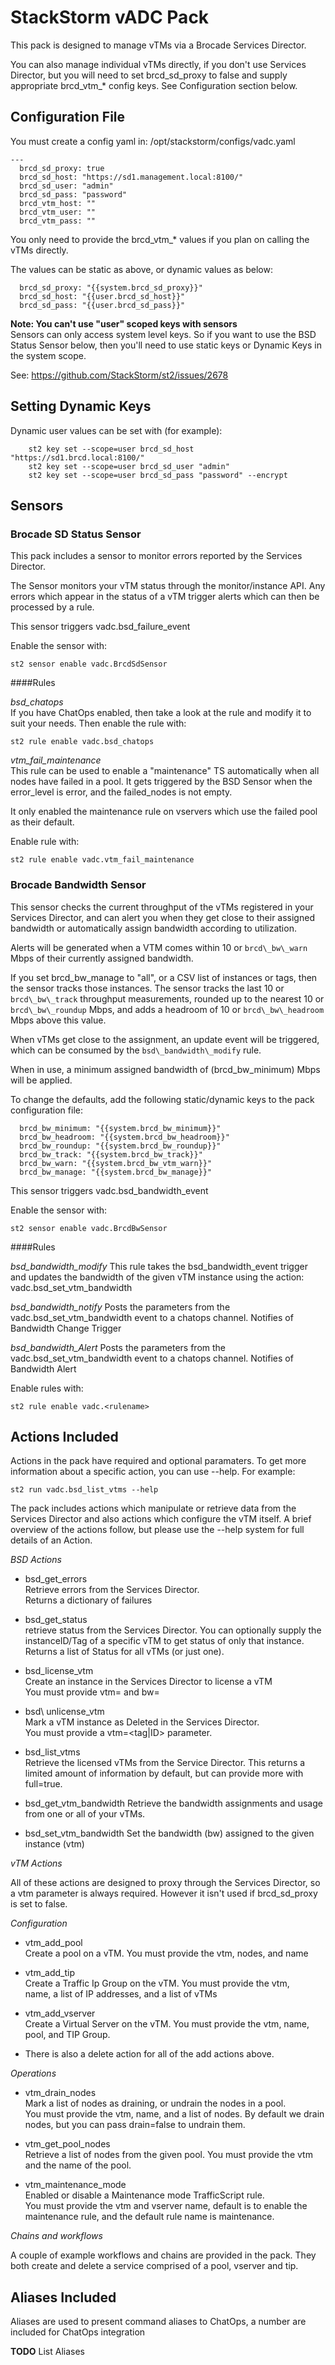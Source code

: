 # StackStorm vADC Pack

This pack is designed to manage vTMs via a Brocade Services Director. 

You can also manage individual vTMs directly, if you don't use Services
Director, but you will need to set brcd\_sd\_proxy to false and supply
appropriate brcd\_vtm\_\* config keys. See Configuration section below.

## Configuration File

You must create a config yaml in:  /opt/stackstorm/configs/vadc.yaml 
```
---
  brcd_sd_proxy: true
  brcd_sd_host: "https://sd1.management.local:8100/"
  brcd_sd_user: "admin"
  brcd_sd_pass: "password"
  brcd_vtm_host: ""
  brcd_vtm_user: ""
  brcd_vtm_pass: ""
```

You only need to provide the brcd\_vtm\_\* values if you plan on calling
the vTMs directly.

The values can be static as above, or dynamic values as below: 
```
  brcd_sd_proxy: "{{system.brcd_sd_proxy}}"
  brcd_sd_host: "{{user.brcd_sd_host}}"
  brcd_sd_pass: "{{user.brcd_sd_pass}}"
```

**Note: You can't use "user" scoped keys with sensors**  
Sensors can only access system level keys. So if you want to use the
BSD Status Sensor below, then you'll need to use static keys or
Dynamic Keys in the system scope.  

See: https://github.com/StackStorm/st2/issues/2678

## Setting Dynamic Keys

Dynamic user values can be set with (for example):
```
    st2 key set --scope=user brcd_sd_host "https://sd1.brcd.local:8100/"
    st2 key set --scope=user brcd_sd_user "admin"
    st2 key set --scope=user brcd_sd_pass "password" --encrypt
```

## Sensors
### Brocade SD Status Sensor

This pack includes a sensor to monitor errors reported by the Services
Director.

The Sensor monitors your vTM status through the monitor/instance API.
Any errors which appear in the status of a vTM trigger alerts which can
then be processed by a rule.  

This sensor triggers vadc.bsd\_failure\_event

Enable the sensor with:
```
st2 sensor enable vadc.BrcdSdSensor
```

####Rules

*bsd\_chatops*  
If you have ChatOps enabled, then take a look at the rule and modify it
to suit your needs. Then enable the rule with:

```
st2 rule enable vadc.bsd_chatops
```

*vtm_fail_maintenance*  
This rule can be used to enable a "maintenance" TS automatically when
all nodes have failed in a pool. It gets triggered by the BSD Sensor
when the error\_level is error, and the failed\_nodes is not empty.

It only enabled the maintenance rule on vservers which use the failed
pool as their default.

Enable rule with:
```
st2 rule enable vadc.vtm_fail_maintenance
```

### Brocade Bandwidth Sensor

This sensor checks the current throughput of the vTMs registered in your
Services Director, and can alert you when they get close to their assigned
bandwidth or automatically assign bandwidth according to utilization.

Alerts will be generated when a VTM comes within 10 or `brcd\_bw\_warn` Mbps
of their currently assigned bandwidth.

If you set brcd\_bw\_manage to "all", or a CSV list of instances or tags,
then the sensor tracks those instances. The sensor tracks the last 10 or
`brcd\_bw\_track` throughput measurements, rounded up to the nearest 10 or
`brcd\_bw\_roundup` Mbps, and adds a headroom of 10 or `brcd\_bw\_headroom`
Mbps above this value.  

When vTMs get close to the assignment, an update event will be triggered,
which can be consumed by the `bsd\_bandwidth\_modify` rule.  

When in use, a minimum assigned bandwidth of (brcd\_bw\_minimum) Mbps will
be applied.  

To change the defaults, add the following static/dynamic keys to the pack
configuration file:
```
  brcd_bw_minimum: "{{system.brcd_bw_minimum}}"
  brcd_bw_headroom: "{{system.brcd_bw_headroom}}"
  brcd_bw_roundup: "{{system.brcd_bw_roundup}}"
  brcd_bw_track: "{{system.brcd_bw_track}}"
  brcd_bw_warn: "{{system.brcd_bw_vtm_warn}}"
  brcd_bw_manage: "{{system.brcd_bw_manage}}"
```

This sensor triggers vadc.bsd\_bandwidth\_event

Enable the sensor with:
```
st2 sensor enable vadc.BrcdBwSensor
```
####Rules

*bsd\_bandwidth_modify*
This rule takes the bsd\_bandwidth\_event trigger and updates the bandwidth
of the given vTM instance using the action: vadc.bsd\_set\_vtm\_bandwidth

*bsd\_bandwidth\_notify*
Posts the parameters from the vadc.bsd\_set\_vtm\_bandwidth event to a
chatops channel. Notifies of Bandwidth Change Trigger

*bsd\_bandwidth\_Alert*
Posts the parameters from the vadc.bsd\_set\_vtm\_bandwidth event to a
chatops channel. Notifies of Bandwidth Alert

Enable rules with:
```
st2 rule enable vadc.<rulename>
```


## Actions Included

Actions in the pack have required and optional paramaters. To get more
information about a specific action, you can use --help. For example:
```
st2 run vadc.bsd_list_vtms --help
```

The pack includes actions which manipulate or retrieve data from the
Services Director and also actions which configure the vTM itself. A
brief overview of the actions follow, but please use the --help system
for full details of an Action.  

_BSD Actions_

  * bsd\_get\_errors  
    Retrieve errors from the Services Director.  
    Returns a dictionary of failures  

  * bsd\_get\_status  
    retrieve status from the Services Director. You can optionally
    supply the instanceID/Tag of a specific vTM to get status of only
    that instance.  
    Returns a list of Status for all vTMs (or just one).  

  * bsd\_license\_vtm  
    Create an instance in the Services Director to license a vTM  
    You must provide vtm=<tag> and bw=<licensed bandwidth>  

  * bsd\ unlicense\_vtm  
    Mark a vTM instance as Deleted in the Services Director.  
    You must provide a vtm=<tag|ID> parameter.  

  * bsd\_list\_vtms   
    Retrieve the licensed vTMs from the Service Director. This returns
    a limited amount of information by default, but can provide more
    with full=true.

  * bsd\_get\_vtm\_bandwidth
    Retrieve the bandwidth assignments and usage from one or all
    of your vTMs. 

  * bsd\_set\_vtm\_bandwidth
    Set the bandwidth (bw) assigned to the given instance (vtm)
 
_vTM Actions_

All of these actions are designed to proxy through the Services
Director, so a vtm parameter is always required. However it isn't used
if brcd\_sd\_proxy is set to false.  

_Configuration_

  * vtm\_add\_pool  
    Create a pool on a vTM. You must provide the vtm, nodes, and name  

  * vtm\_add\_tip  
    Create a Traffic Ip Group on the vTM. You must provide the vtm,  
    name, a list of IP addresses, and a list of vTMs

  * vtm\_add\_vserver  
    Create a Virtual Server on the vTM. You must provide the vtm, name,
    pool, and TIP Group.  

  * There is also a delete action for all of the add actions above.  

_Operations_

  * vtm\_drain\_nodes  
    Mark a list of nodes as draining, or undrain the nodes in a pool.  
    You must provide the vtm, name, and a list of nodes. By default we
    drain nodes, but you can pass drain=false to undrain them.

  * vtm\_get\_pool\_nodes  
    Retrieve a list of nodes from the given pool. You must provide the
    vtm and the name of the pool.

  * vtm\_maintenance\_mode  
    Enabled or disable a Maintenance mode TrafficScript rule.  
    You must provide the vtm and vserver name, default is to enable the
    maintenance rule, and the default rule name is maintenance.

_Chains and workflows_

A couple of example workflows and chains are provided in the pack. They
both create and delete a service comprised of a pool, vserver and tip.

## Aliases Included

Aliases are used to present command aliases to ChatOps, a number are
included for ChatOps integration

__TODO__ List Aliases


